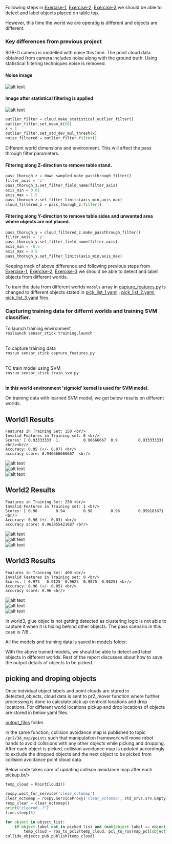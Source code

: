 [World1_UN]: ./misc_images/World1-UN.png
[World2_UN]: ./misc_images/World2-UN.png
[World3_UN]: ./misc_images/World3-UN.png
[World1_N]: ./misc_images/World1-N.png
[World2_N]: ./misc_images/World2-N.png
[World3_N]: ./misc_images/World3-N.png
[World1]: ./misc_images/world1.PNG
[World2]: ./misc_images/world_2.PNG
[World3]: ./misc_images/world_3.PNG
[table_top]: ./misc_images/pr2_world.PNG
[noise_removed]: ./misc_images/noise_removed.PNG

Following steps in [Exercise-1](https://github.com/rupimanoj/Perception-Exercises/blob/master/Exercise-1/report.md), [Exercise-2](https://github.com/rupimanoj/Perception-Exercises/blob/master/Exercise-2/report.md), [Exercise-3](https://github.com/rupimanoj/Perception-Exercises/blob/master/Exercise-3/report.md) we should be able to detect and label objects placed on table top.

However, this time the world we are operatig is different and objects are different. 

### Key differences from previous project

RGB-D camera is modelled with noise this time. The point cloud data obtained from camera includes noise along with the ground truth. Using statistical filtering techniques noise is removed.

#### Noise image
![alt text][table_top] <br/>

#### Image after statistical filtering is applied
![alt text][noise_removed] <br/>

``` python
outlier_filter = cloud.make_statistical_outlier_filter()
outlier_filter.set_mean_k(50)
x = 1
outlier_filter.set_std_dev_mul_thresh(x)
noise_filtered = outlier_filter.filter()
```

Different world dimensions and environment. This will affect the pass through filter parameters.
#### Filtering along Z-direction to remove table stand.

``` python
pass_thorugh_z = down_sampled.make_passthrough_filter()
filter_axis = 'z'
pass_thorugh_z.set_filter_field_name(filter_axis)
axis_min = 0.61
axis_max = 1.5
pass_thorugh_z.set_filter_limits(axis_min,axis_max)
cloud_filtered_z = pass_thorugh_z.filter()
```

#### Filtering along Y-direction to remove table sides and unwanted area where objects are not placed.

``` python
pass_thorugh_y = cloud_filtered_z.make_passthrough_filter()
filter_axis = 'y'
pass_thorugh_y.set_filter_field_name(filter_axis)
axis_min = -0.5
axis_max = 0.5
pass_thorugh_y.set_filter_limits(axis_min,axis_max)
```

Keeping track of above difference and following previous steps from [Exercise-1](https://github.com/rupimanoj/Perception-Exercises/blob/master/Exercise-1/report.md), [Exercise-2](https://github.com/rupimanoj/Perception-Exercises/blob/master/Exercise-2/report.md), [Exercise-3](https://github.com/rupimanoj/Perception-Exercises/blob/master/Exercise-3/report.md)  we should be able to detect and label objects from different worlds.

To train the data from different worlds `models` array in [capture_features.py](https://github.com/rupimanoj/Perception-Exercises/blob/master/Exercise-3/sensor_stick/scripts/capture_features.py)  is changed to different objects stated in [pick_list_1.yaml](https://github.com/rupimanoj/Perception-3D/blob/master/pr2_robot/config/pick_list_1.yaml) , [pick_list_2.yaml](https://github.com/rupimanoj/Perception-3D/blob/master/pr2_robot/config/pick_list_2.yaml),  [pick_list_3.yaml](https://github.com/rupimanoj/Perception-3D/blob/master/pr2_robot/config/pick_list_3.yaml) files.

### Capturing training data for differnt worlds and training SVM classifier.

To launch training environment <br/>
`roslaunch sensor_stick training.launch`<br/><br/>

To capture training data <br/>
`rosrun sensor_stick capture_features.py ` <br/><br/>

TO train model using SVM <br/>
`rosrun sensor_stick train_svm.py` <br/><br/>

<b> In this world environment 'sigmoid' kernel is used for SVM model. </b>

On training data with learned SVM model, we get below results on different worlds.

## World1 Results

```
Features in Training Set: 150 <br/>
Invalid Features in Training set: 0 <br/>
Scores: [ 0.93333333  1.          0.96666667  0.9         0.93333333] <br/><br/>
Accuracy: 0.95 (+/- 0.07) <br/>
accuracy score: 0.946666666667  <br/>
```

![alt text][World1_UN] <br/>
![alt text][World1_N] <br/>
![alt text][World1] <br/>

## World2 Results

```
Features in Training Set: 250 <br/>
Invalid Features in Training set: 1 <br/>
Scores: [ 0.98        0.94        0.98        0.96        0.95918367] <br/>
Accuracy: 0.96 (+/- 0.03) <br/>
accuracy score: 0.963855421687 <br/>
```

![alt text][World2_UN] <br/>
![alt text][World2_N] <br/>
![alt text][World2] <br/>

## World3 Results

``` 
Features in Training Set: 400 <br/>
Invalid Features in Training set: 0 <br/>
Scores: [ 0.975   0.9125  0.9625  0.9875  0.9625] <br/>
Accuracy: 0.96 (+/- 0.05) <br/>
accuracy score: 0.96 <br/>
```

![alt text][World3_UN] <br/>
![alt text][World3_N] <br/>
![alt text][World3] <br/>

In world3, glue objec is not getting detected as clustering logic is not able to capture it when it is hiding behind other objects. The pass scenario in this case is 7/8 . <br/>

All the models and training data is saved in [models](https://github.com/rupimanoj/Perception-3D/tree/master/pr2_robot/scripts/models) folder.

With the above trained models, we should be able to detect and label objects in different worlds. Rest of the report discusses about how to save the output details of objects to be picked.



## picking and droping objects

Once indvidual object labels and point clouds are stored in detected_objects, cloud data is sent to pr2_mover function where further processing is done to calculate pick up centroid locations and drop locations. For different world locations pickup and drop locations of objects are stored in below yaml files.<br/>

[output_files](https://github.com/rupimanoj/Perception-3D/tree/master/output_files) folder.<br/>


In the same function, collision avoidance map is published to topic `/pr2/3d_map/points` such that manipulation framework will move robot hands to avoid collisions with any other objects while picking and dropping. <br/>
After each object is picked, collision avoidance map is updated accordingly to exclude the dropped objects and the next object to be picked from collision avoidance point cloud data. <br/>

Below code takes care of updating collison avoidance map after each pickup.br/>

``` python
temp_cloud = PointCloud2()

rospy.wait_for_service('clear_octomap')
clear_octomap = rospy.ServiceProxy('clear_octomap', std_srvs.srv.Empty)
resp_clear = clear_octomap()
print("cleared..?")
time.sleep(5)

for object in object_list:
	if object.label not in picked_list and (not(object.label == object_name.data)):
		temp_cloud = ros_to_pcl2(temp_cloud, pcl_to_ros(map_pcl[object.label]))
collide_objects_pub.publish(temp_cloud)
```
